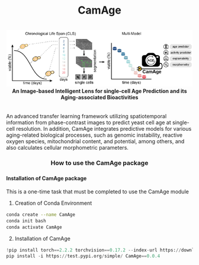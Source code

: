 <div align="center"> <h1>CamAge </h1> </div>
 <br>
<div align="center">
<img src="Data/Images/CamAge.png"></div>

<div align="center"><b>An Image-based Intelligent Lens for single-cell Age Prediction and its Aging-associated Bioactivities</b></div><br><br>
An advanced transfer learning framework utilizing spatiotemporal information from phase-contrast images to predict yeast cell age at single-cell resolution. In addition, CamAge integrates predictive models for various aging-related biological processes, such as genomic instability, reactive oxygen species, mitochondrial content, and potential, among others, and also calculates cellular morphometric parameters.

<div align="center"><h3> How to use the CamAge package<h3></div>

#### Installation of CamAge package
This is a one-time task that must be completed to use the CamAge module
1. Creation of Conda Environment
```bash
conda create --name CamAge
conda init bash
conda activate CamAge
```
2. Installation of CamAge
```Python
!pip install torch==2.2.2 torchvision==0.17.2 --index-url https://download.pytorch.org/whl/cu121
pip install -i https://test.pypi.org/simple/ CamAge==0.0.4
```


